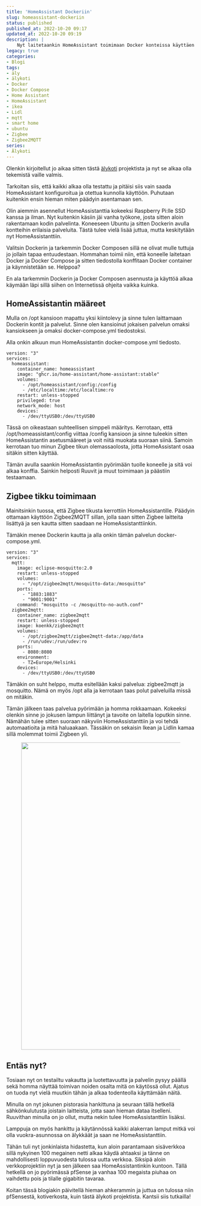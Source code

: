 ```yaml
---
title: 'HomeAssistant Dockeriin'
slug: homeassistant-dockeriin
status: published
published_at: 2022-10-20 09:17
updated_at: 2022-10-20 09:19
description: |
    Nyt laitetaankin HomeAssistant toimimaan Docker konteissa käyttäen vanhaa konetta, Ubuntua ja Docker Composea.
legacy: true
categories:
- Blogi
tags:
- äly
- älykoti
- Docker
- Docker Compose
- Home Assistant
- HomeAssistant
- ikea
- Lidl
- mqtt
- smart home
- ubuntu
- Zigbee
- Zigbee2MQTT
series:
- Älykoti
---
```


<p>Olenkin kirjoitellut jo aikaa sitten tästä <a href="https://markokaartinen.net/sarja/alykoti/">älykoti</a> projektista ja nyt se alkaa olla tekemistä vaille valmis. </p>



<p>Tarkoitan siis, että kaikki alkaa olla testattu ja pitäisi siis vain saada HomeAssistant konfiguroitua ja otettua kunnolla käyttöön. Puhutaan kuitenkin ensin hieman miten päädyin asentamaan sen.</p>



<p>Olin aiemmin asennellut HomeAssistanttia kokeeksi Raspberry Pi:lle SSD kanssa ja ilman. Nyt kuitenkin käsiin jäi vanha työkone, josta sitten aloin rakentamaan kodin palvelinta. Koneeseen Ubuntu ja sitten Dockerin avulla kontteihin erilaisia palveluita. Tästä tulee vielä lisää juttua, mutta keskitytään nyt HomeAssistanttiin.</p>



<p>Valitsin Dockerin ja tarkemmin Docker Composen sillä ne olivat mulle tuttuja jo jollain tapaa entuudestaan. Hommahan toimii niin, että koneelle laitetaan Docker ja Docker Compose ja sitten tiedostolla konffitaan Docker container ja käynnistetään se. Helppoa?</p>



<p>En ala tarkemmin Dockerin ja Docker Composen asennusta ja käyttöä alkaa käymään läpi sillä siihen on Internetissä ohjeita vaikka kuinka.</p>



<h2 class="wp-block-heading">HomeAssistantin määreet</h2>



<p>Mulla on /opt kansioon mapattu yksi kiintolevy ja sinne tulen laittamaan Dockerin kontit ja palvelut. Sinne olen kansioinut jokaisen palvelun omaksi kansiokseen ja omaksi docker-compose.yml tiedostoksi.</p>



<p>Alla onkin alkuun mun HomeAssistantin docker-compose.yml tiedosto.</p>



<pre class="wp-block-code"><code>version: "3"
services:
  homeassistant:
    container_name: homeassistant
    image: "ghcr.io/home-assistant/home-assistant:stable"
    volumes:
      - /opt/homeassistant/config:/config
      - /etc/localtime:/etc/localtime:ro
    restart: unless-stopped
    privileged: true
    network_mode: host
    devices:
      - /dev/ttyUSB0:/dev/ttyUSB0</code></pre>



<p>Tässä on oikeastaan suhteellisen simppeli määritys. Kerrotaan, että /opt/homeassistant/config viittaa /config kansioon ja sinne tuleekin sitten HomeAssistantin asetusmääreet ja voit niitä muokata suoraan siinä. Samoin kerrotaan tuo minun Zigbee tikun olemassaolosta, jotta HomeAssistant osaa sitäkin sitten käyttää.</p>



<p>Tämän avulla saankin HomeAssistantin pyörimään tuolle koneelle ja sitä voi alkaa konffia. Sainkin helposti Ruuvit ja muut toimimaan ja päästiin testaamaan.</p>



<h2 class="wp-block-heading">Zigbee tikku toimimaan</h2>



<p>Mainitsinkin tuossa, että Zigbee tikusta kerrottiin HomeAssistantille. Päädyin ottamaan käyttöön Zigbee2MQTT sillan, jolla saan sitten Zigbee laitteita lisättyä ja sen kautta sitten saadaan ne HomeAssistanttiinkin.</p>



<p>Tämäkin menee Dockerin kautta ja alla onkin tämän palvelun docker-compose.yml.</p>



<pre class="wp-block-code"><code>version: "3"
services:
  mqtt:
    image: eclipse-mosquitto:2.0
    restart: unless-stopped
    volumes:
      - "/opt/zigbee2mqtt/mosquitto-data:/mosquitto"
    ports:
      - "1883:1883"
      - "9001:9001"
    command: "mosquitto -c /mosquitto-no-auth.conf"
  zigbee2mqtt:
    container_name: zigbee2mqtt
    restart: unless-stopped
    image: koenkk/zigbee2mqtt
    volumes:
      - /opt/zigbee2mqtt/zigbee2mqtt-data:/app/data
      - /run/udev:/run/udev:ro
    ports:
      - 8080:8080
    environment:
      - TZ=Europe/Helsinki
    devices:
      - /dev/ttyUSB0:/dev/ttyUSB0</code></pre>



<p>Tämäkin on suht helppo, mutta esitellään kaksi palvelua: zigbee2mqtt ja mosquitto. Nämä on myös /opt alla ja kerrotaan taas polut palveluilla missä on mitäkin.</p>



<p>Tämän jälkeen taas palvelua pyörimään ja homma rokkaamaan. Kokeeksi olenkin sinne jo jokusen lampun liittänyt ja tavoite on laitella loputkin sinne. Nämähän tulee sitten suoraan näkyviin HomeAssistanttiin ja voi tehdä automaatioita ja mitä haluaakaan. Tässäkin on sekaisin Ikean ja Lidlin kamaa sillä molemmat toimii Zigbeen yli.</p>



<figure class="wp-block-image size-full"><img loading="lazy" decoding="async" width="646" height="820" src="https://cdn.markokaartinen.net/uploads/2022/10/image.png" alt="" class="wp-image-7800"/></figure>



<h2 class="wp-block-heading">Entäs nyt?</h2>



<p>Tosiaan nyt on testailtu vakautta ja luotettavuutta ja palvelin pysyy päällä sekä homma näyttää toimivan noiden osalta mitä on käytössä ollut. Ajatus on tuoda nyt vielä muutkin tähän ja alkaa todenteolla käyttämään näitä.</p>



<p>Minulla on nyt jokunen pistorasia hankittuna ja seuraan tällä hetkellä sähkönkulutusta joistain laitteista, jotta saan hieman dataa itselleni. Ruuvithan minulla on jo ollut, mutta nekin tulee HomeAssistanttiin lisäksi.</p>



<p>Lamppuja on myös hankittu ja käytännössä kaikki alakerran lamput mitkä voi olla vuokra-asunnossa on älykkäät ja saan ne HomeAssistanttiin.</p>



<p>Tähän tuli nyt jonkinlaista hidastetta, kun aloin parantamaan sisäverkkoa sillä nykyinen 100 megainen netti alkaa käydä ahtaaksi ja tänne on mahdollisesti loppuvuodesta tulossa uutta verkkoa. Siksipä aloin verkkoprojektiin nyt ja sen jälkeen saa HomeAssistantinkin kuntoon. Tällä hetkellä on jo pyörimässä pfSense ja vanhaa 100 megaista piuhaa on vaihdettu pois ja tilalle gigabitin tavaraa.</p>



<p>Koitan tässä blogiakin päivitellä hieman ahkerammin ja juttua on tulossa niin pfSensestä, kotiverkosta, kuin tästä älykoti projektista. Kantsii siis tutkailla!</p>